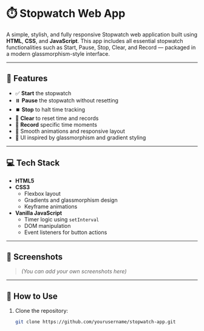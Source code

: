 # ⏱️ Stopwatch Web App

A simple, stylish, and fully responsive Stopwatch web application built using **HTML**, **CSS**, and **JavaScript**. This app includes all essential stopwatch functionalities such as Start, Pause, Stop, Clear, and Record — packaged in a modern glassmorphism-style interface.

---

## 🚀 Features

- ✅ **Start** the stopwatch
- ⏸️ **Pause** the stopwatch without resetting
- ⏹️ **Stop** to halt time tracking
- 🔄 **Clear** to reset time and records
- 📝 **Record** specific time moments
- 💎 Smooth animations and responsive layout
- 🎨 UI inspired by glassmorphism and gradient styling

---

## 💻 Tech Stack

- **HTML5**
- **CSS3**
  - Flexbox layout
  - Gradients and glassmorphism design
  - Keyframe animations
- **Vanilla JavaScript**
  - Timer logic using `setInterval`
  - DOM manipulation
  - Event listeners for button actions

---

## 📸 Screenshots

> *(You can add your own screenshots here)*

---

## 📂 How to Use

1. Clone the repository:
   ```bash
   git clone https://github.com/yourusername/stopwatch-app.git
